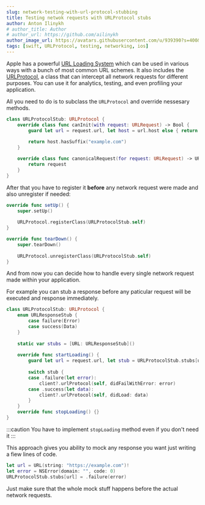 ```yaml
---
slug: network-testing-with-url-protocol-stubbing
title: Testing netwok requests with URLProtocol stubs
author: Anton Ilinykh
# author_title: Author
# author_url: https://github.com/ailinykh
author_image_url: https://avatars.githubusercontent.com/u/939390?s=400&v=4
tags: [swift, URLProtocol, testing, networking, ios]
---
```


Apple has a powerful [URL Loading System](https://developer.apple.com/documentation/foundation/url_loading_system) which can be used in various ways with a bunch of most common URL schemes. It also includes the [URLProtocol](https://developer.apple.com/documentation/foundation/urlprotocol), a class that can intercept all network requests for different purposes. You can use it for analytics, testing, and even profiling your application.
<!--truncate-->
All you need to do is to subclass the `URLProtocol` and override nessesary methods.
```swift
class URLProtocolStub: URLProtocol {
    override class func canInit(with request: URLRequest) -> Bool {
        guard let url = request.url, let host = url.host else { return false }
            
        return host.hasSuffix("example.com")
    }

    override class func canonicalRequest(for request: URLRequest) -> URLRequest {
        return request
    }
}
```
After that you have to register it __before__ any network request were made and also unregister if needed:
```swift
override func setUp() {
    super.setUp()
    
    URLProtocol.registerClass(URLProtocolStub.self)
}

override func tearDown() {
    super.tearDown()
    
    URLProtocol.unregisterClass(URLProtocolStub.self)
}
```
And from now you can decide how to handle every single network request made within your application. 

For example you can stub a response before any paticular request will be executed and response immediately.
```swift
class URLProtocolStub: URLProtocol {
    enum URLResponseStub {
        case failure(Error)
        case success(Data)
    }
    
    static var stubs = [URL: URLResponseStub]()
    
    override func startLoading() {
        guard let url = request.url, let stub = URLProtocolStub.stubs[url] else { return }
        
        switch stub {
        case .failure(let error):
            client?.urlProtocol(self, didFailWithError: error)
        case .success(let data):
            client?.urlProtocol(self, didLoad: data)
        }
    }
    override func stopLoading() {}
}
```
:::caution
You have to implement `stopLoading` method even if you don't need it
:::

This approach gives you ability to mock any response you want just writing a fiew lines of code.
```swift
let url = URL(string: "https://example.com")!
let error = NSError(domain: "", code: 0)
URLProtocolStub.stubs[url] = .failure(error)
```

Just make sure that the whole mock stuff happens before the actual network requests.